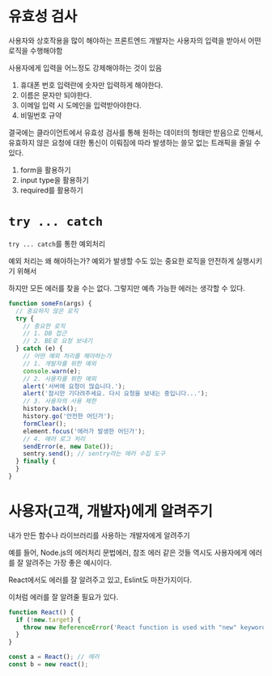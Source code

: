 # 유효성 검사

사용자와 상호작용을 많이 해야하는 프론트엔드 개발자는 사용자의 입력을 받아서 어떤 로직을 수행해야함

사용자에게 입력을 어느정도 강제해야하는 것이 있음

1. 휴대폰 번호 입력란에 숫자만 입력하게 해야한다.
2. 이름은 문자만 되야한다.
3. 이메일 입력 시 도메인을 입력받아야한다.
4. 비밀번호 규약

결국에는 클라이언트에서 유효성 검사를 통해 원하는 데이터의 형태만 받음으로 인해서, 유효하지 않은 요청에 대한 통신이 이뤄짐에 따라 발생하는 쓸모 없는 트래픽을 줄일 수 있다.

1. form을 활용하기
2. input type을 활용하기
3. required를 활용하기

# `try ... catch`

`try ... catch`를 통한 예외처리

예외 처리는 왜 해야하는가? 예외가 발생할 수도 있는 중요한 로직을 안전하게 실행시키기 위해서

하지만 모든 에러를 찾을 수는 없다. 그렇지만 예측 가능한 에러는 생각할 수 있다.

```js
function someFn(args) {
  // 중요하지 않은 로직
  try {
    // 중요한 로직
    // 1. DB 접근
    // 2. BE로 요청 보내기
  } catch (e) {
    // 어떤 예외 처리를 해야하는가
    // 1. 개발자를 위한 예외
    console.warn(e);
    // 2. 사용자를 위한 예외
    alert('서버에 요청이 많습니다.');
    alert('잠시만 기다려주세요. 다시 요청을 보내는 중입니다...');
    // 3. 사용자의 사용 제한
    history.back();
    history.go('안전한 어딘가');
    formClear();
    element.focus('에러가 발생한 어딘가');
    // 4. 에러 로그 처리
    sendError(e, new Date());
    sentry.send(); // sentry라는 에러 수집 도구
  } finally {
  }
}
```

# 사용자(고객, 개발자)에게 알려주기

내가 만든 함수나 라이브러리를 사용하는 개발자에게 알려주기

예를 들어, Node.js의 에러처리 문법에러, 참조 에러 같은 것들 역시도 사용자에게 에러를 잘 알려주는 가장 좋은 예시이다.

React에서도 에러를 잘 알려주고 있고, Eslint도 마찬가지이다.

이처럼 에러를 잘 알려줄 필요가 있다.

```js
function React() {
  if (!new.target) {
    throw new ReferenceError('React function is used with "new" keyword.');
  }
}

const a = React(); // 에러
const b = new react();
```
